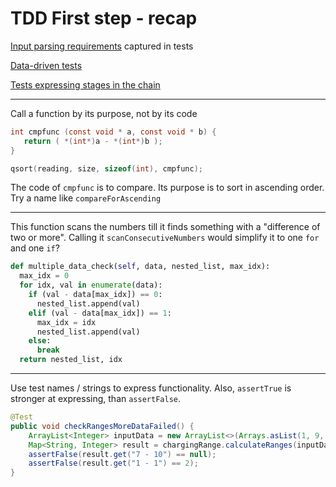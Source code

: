 # TDD First step - recap

[Input parsing requirements](https://github.com/clean-code-craft-tcq-m-2/tdd-buckets-FernandoRiv/blob/d165dc4056228a341e2f282e5a960ff0421707d7/chargeRate_test.cpp) captured in tests

[Data-driven tests](https://github.com/clean-code-craft-tcq-7/tdd-buckets-omprakashs855/blob/f63148ecf5b817958e2b956a79b2234b9a4c9edf/inc/test_case.json)

[Tests expressing stages in the chain](https://github.com/clean-code-craft-tcq-m-2/tdd-buckets-RicardoGuD/blob/69ff6e01af01fa2ab25117710b9c9196de17a804/test_TDDCurrentRanges.cpp)

---

Call a function by its purpose, not by its code

```c
int cmpfunc (const void * a, const void * b) {
   return ( *(int*)a - *(int*)b );
}

qsort(reading, size, sizeof(int), cmpfunc);
```

The code of `cmpfunc` is to compare. Its purpose is to sort in ascending order.
Try a name like `compareForAscending`

---

This function scans the numbers till it finds something with a "difference of two or more".
Calling it `scanConsecutiveNumbers` would simplify it to one `for` and one `if`?

```python
def multiple_data_check(self, data, nested_list, max_idx):
  max_idx = 0
  for idx, val in enumerate(data):
    if (val - data[max_idx]) == 0:
      nested_list.append(val)
    elif (val - data[max_idx]) == 1:
      max_idx = idx
      nested_list.append(val)
    else:
      break
  return nested_list, idx
```

---

Use test names / strings to express functionality. Also, `assertTrue` is stronger at expressing, than `assertFalse`.

```java
@Test
public void checkRangesMoreDataFailed() {
    ArrayList<Integer> inputData = new ArrayList<>(Arrays.asList(1, 9, 6, 7, 8, 9, 10, 11));
    Map<String, Integer> result = chargingRange.calculateRanges(inputData);
    assertFalse(result.get("7 - 10") == null);
    assertFalse(result.get("1 - 1") == 2);
}
```

